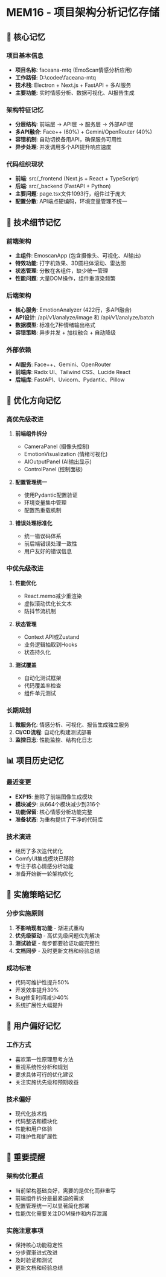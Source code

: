 # MEM16 - 项目架构分析记忆存储

## 🧠 核心记忆

### 项目基本信息
- **项目名称**: faceana-mtq (EmoScan情感分析应用)
- **工作路径**: D:\codee\faceana-mtq
- **技术栈**: Electron + Next.js + FastAPI + 多AI服务
- **主要功能**: 实时情感分析、数据可视化、AI报告生成

### 架构特征记忆
- **分层结构**: 前端层 → API层 → 服务层 → 外部API层
- **多API融合**: Face++ (60%) + Gemini/OpenRouter (40%)
- **容错机制**: 自动切换备用API，确保服务可用性
- **异步处理**: 并发调用多个API提升响应速度

### 代码组织现状
- **前端**: src/_frontend (Next.js + React + TypeScript)
- **后端**: src/_backend (FastAPI + Python)
- **主要问题**: page.tsx文件1093行，组件过于庞大
- **配置分散**: API端点硬编码，环境变量管理不统一

## 🔧 技术细节记忆

### 前端架构
- **主组件**: EmoscanApp (包含摄像头、可视化、AI输出)
- **特效功能**: 打字机效果、3D圆柱体滚动、雷达图
- **状态管理**: 分散在各组件，缺少统一管理
- **性能问题**: 大量DOM操作，组件重渲染频繁

### 后端架构
- **核心服务**: EmotionAnalyzer (422行，多API融合)
- **API设计**: /api/v1/analyze/image 和 /api/v1/analyze/batch
- **数据模型**: 标准化7种情绪输出格式
- **容错策略**: 异步并发 + 加权融合 + 自动降级

### 外部依赖
- **AI服务**: Face++、Gemini、OpenRouter
- **前端库**: Radix UI、Tailwind CSS、Lucide React
- **后端库**: FastAPI、Uvicorn、Pydantic、Pillow

## 🎯 优化方向记忆

### 高优先级改进
1. **前端组件拆分**
   - CameraPanel (摄像头控制)
   - EmotionVisualization (情绪可视化)
   - AIOutputPanel (AI输出显示)
   - ControlPanel (控制面板)

2. **配置管理统一**
   - 使用Pydantic配置验证
   - 环境变量集中管理
   - 配置热重载机制

3. **错误处理标准化**
   - 统一错误码体系
   - 前后端错误处理一致性
   - 用户友好的错误信息

### 中优先级改进
1. **性能优化**
   - React.memo减少重渲染
   - 虚拟滚动优化长文本
   - 防抖节流机制

2. **状态管理**
   - Context API或Zustand
   - 业务逻辑抽取到Hooks
   - 状态持久化

3. **测试覆盖**
   - 自动化测试框架
   - 代码覆盖率检查
   - 组件单元测试

### 长期规划
1. **微服务化**: 情感分析、可视化、报告生成独立服务
2. **CI/CD流程**: 自动化构建测试部署
3. **监控日志**: 性能监控、结构化日志

## 📊 项目历史记忆

### 最近变更
- **EXP15**: 删除了前端图像生成模块
- **模块减少**: 从664个模块减少到316个
- **功能保留**: 核心情感分析功能完整
- **准备状态**: 为重构提供了干净的代码库

### 技术演进
- 经历了多次迭代优化
- ComfyUI集成模块已移除
- 专注于核心情感分析功能
- 准备开始新一轮架构优化

## 🚀 实施策略记忆

### 分步实施原则
1. **不影响现有功能** - 渐进式重构
2. **优先级驱动** - 高优先级问题优先解决
3. **测试验证** - 每步都要验证功能完整性
4. **文档同步** - 及时更新文档和经验总结

### 成功标准
- 代码可维护性提升50%
- 开发效率提升30%
- Bug修复时间减少40%
- 系统扩展性大幅提升

## 🔄 用户偏好记忆

### 工作方式
- 喜欢第一性原理思考方法
- 重视系统性分析和规划
- 要求具体可行的优化建议
- 关注实施优先级和预期收益

### 技术偏好
- 现代化技术栈
- 代码整洁和模块化
- 性能和用户体验
- 可维护性和扩展性

## 📝 重要提醒

### 架构优化要点
- 当前架构基础良好，需要的是优化而非重写
- 前端组件拆分是最紧迫的需求
- 配置管理统一可以显著简化部署
- 性能优化需要关注DOM操作和内存泄漏

### 实施注意事项
- 保持核心功能稳定性
- 分步骤渐进式改进
- 及时验证和测试
- 更新文档和经验总结
